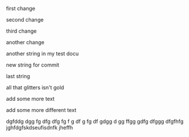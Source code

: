first change

second change

third change

another change


another string in my test docu

new string for commit

last string 

all that glitters isn't gold

add some more text

add some more different text

dgfddg dgg fg dfg dfg 
fg f
g df g
fg
df gdgg  d gg ffgg 
gdfg
dfggg dfgfhfg jghfdgfskdseufisdnfk jheffh 



